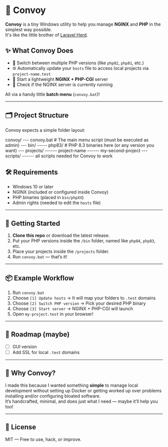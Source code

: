 # 🚚 Convoy

**Convoy** is a tiny Windows utility to help you manage **NGINX** and **PHP** in the simplest way possible.  
It's like the little brother of [Laravel Herd](https://herd.laravel.com/).

## ✨ What Convoy Does

- 🔄 Switch between multiple PHP versions (like `php82`, `php81`, etc.)
- 🌐 Automatically update your `hosts` file to access local projects via `project-name.test`
- 🚀 Start a lightweight **NGINX + PHP-CGI** server
- 📡 Check if the NGINX server is currently running

All via a handy little **batch menu** (`convoy.bat`)!

---

## 🗂️ Project Structure

Convoy expects a simple folder layout:

convoy/
--- convoy.bat # The main menu script (must be executed as admin)
--- bin/
----- php83/ # PHP 8.3 binaries here (or any version you want)
--- projects/
------ project-name
------ my-second-project
--- scripts/
------ all scripts needed for Convoy to work

## 🛠 Requirements

- Windows 10 or later
- NGINX (included or configured inside Convoy)
- PHP binaries (placed in `bin/phpXX`)
- Admin rights (needed to edit the `hosts` file)

---

## 🚀 Getting Started

1. **Clone this repo** or download the latest release.
2. Put your PHP versions inside the `/bin` folder, named like `php84`, `php83`, etc.
3. Place your projects inside the `/projects` folder.
4. Run `convoy.bat` — that’s it!

---

## 📦 Example Workflow

1. Run `convoy.bat`
2. Choose `[1] Update hosts` → It will map your folders to `.test` domains
3. Choose `[2] Switch PHP version` → Pick your desired PHP binary
4. Choose `[3] Start server` → NGINX + PHP-CGI will launch
6. Open `my-project.test` in your browser!

---

## 🧭 Roadmap (maybe)

- [ ] GUI version
- [ ] Add SSL for local `.test` domains

---

## 🙏 Why Convoy?

I made this because I wanted something **simple** to manage local development without setting up Docker or getting worked up over problems installing and/or configuring bloated software.  
It’s handcrafted, minimal, and does just what I need — maybe it’ll help you too!

---

## 📜 License

MIT — Free to use, hack, or improve.

